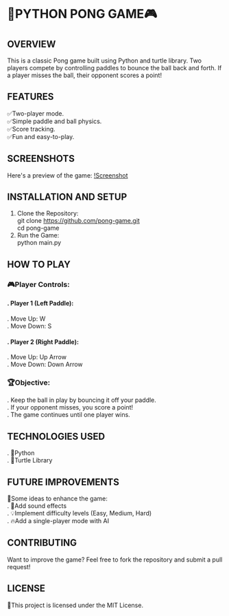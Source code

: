 # 🎾PYTHON PONG GAME🎮

## OVERVIEW
This is a classic Pong game built using Python and turtle library. Two players compete by controlling paddles to bounce the ball back and forth. If a player misses the ball, their opponent scores a point!

## FEATURES
✅Two-player mode.  
✅Simple paddle and ball physics.  
✅Score tracking.   
✅Fun and easy-to-play.   

## SCREENSHOTS
Here's a preview of the game:
[!Screenshot](pong-screenshot.png)

## INSTALLATION AND SETUP
1. Clone the Repository:   
   git clone https://github.com/pong-game.git   
   cd pong-game   
2. Run the Game:   
   python main.py   

## HOW TO PLAY   
### 🎮Player Controls:   
#### . Player 1 (Left Paddle):   
  . Move Up: W   
  . Move Down: S   
#### . Player 2 (Right Paddle):   
  . Move Up: Up Arrow   
  . Move Down: Down Arrow   
  
### 🏆Objective:
. Keep the ball in play by bouncing it off your paddle.   
. If your opponent misses, you score a point!   
. The game continues until one player wins.   

## TECHNOLOGIES USED
. 🐍Python  
. 🐢Turtle Library  

## FUTURE IMPROVEMENTS
🚀Some ideas to enhance the game:  
. 🎵Add sound effects   
. 💡Implement difficulty levels (Easy, Medium, Hard)   
. 🔥Add a single-player mode with AI   

## CONTRIBUTING
Want to improve the game? Feel free to fork the repository and submit a pull request!   

## LICENSE
📜This project is licensed under the MIT License.   
